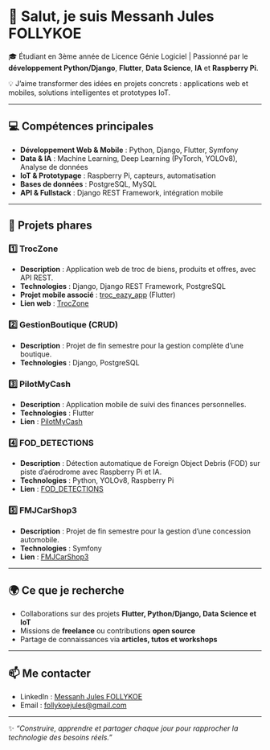 # 👋 Salut, je suis Messanh Jules FOLLYKOE

🎓 Étudiant en 3ème année de Licence Génie Logiciel | Passionné par le **développement Python/Django**, **Flutter**, **Data Science**, **IA** et **Raspberry Pi**.  

💡 J’aime transformer des idées en projets concrets : applications web et mobiles, solutions intelligentes et prototypes IoT.

---

## 💻 Compétences principales
- **Développement Web & Mobile** : Python, Django, Flutter, Symfony  
- **Data & IA** : Machine Learning, Deep Learning (PyTorch, YOLOv8), Analyse de données  
- **IoT & Prototypage** : Raspberry Pi, capteurs, automatisation  
- **Bases de données** : PostgreSQL, MySQL  
- **API & Fullstack** : Django REST Framework, intégration mobile

---

## 🚀 Projets phares

### 1️⃣ TrocZone
- **Description** : Application web de troc de biens, produits et offres, avec API REST.  
- **Technologies** : Django, Django REST Framework, PostgreSQL  
- **Projet mobile associé** : [troc_eazy_app](https://github.com/ProFMJ3/troc_zone_app) (Flutter)  
- **Lien web** : [TrocZone](https://github.com/ProFMJ3/PPE301)

### 2️⃣ GestionBoutique (CRUD)
- **Description** : Projet de fin semestre pour la gestion complète d’une boutique.  
- **Technologies** : Django, PostgreSQL

### 3️⃣ PilotMyCash
- **Description** : Application mobile de suivi des finances personnelles.  
- **Technologies** : Flutter  
- **Lien** : [PilotMyCash](https://github.com/ProFMJ3/pilotmycash)

### 4️⃣ FOD_DETECTIONS
- **Description** : Détection automatique de Foreign Object Debris (FOD) sur piste d’aérodrome avec Raspberry Pi et IA.  
- **Technologies** : Python, YOLOv8, Raspberry Pi  
- **Lien** : [FOD_DETECTIONS](https://github.com/ProFMJ3/FOD_DETECTIONS)

### 5️⃣ FMJCarShop3
- **Description** : Projet de fin semestre pour la gestion d’une concession automobile.  
- **Technologies** : Symfony  
- **Lien** : [FMJCarShop3](https://github.com/ProFMJ3/FMJCarShop3)

---

## 🌍 Ce que je recherche
- Collaborations sur des projets **Flutter, Python/Django, Data Science et IoT**  
- Missions de **freelance** ou contributions **open source**  
- Partage de connaissances via **articles, tutos et workshops**

---

## 📫 Me contacter
- LinkedIn : [Messanh Jules FOLLYKOE](https://www.linkedin.com/in/messanh-jules-follykoe-3ab09b320)  
- Email : [follykoejules@gmail.com](mailto:follykoejules@gmail.com)  

---

✨ *“Construire, apprendre et partager chaque jour pour rapprocher la technologie des besoins réels.”*
